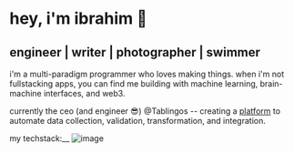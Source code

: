 # hey, i'm ibrahim 👋
## engineer | writer | photographer | swimmer

i'm a multi-paradigm programmer who loves making things. when i'm not fullstacking apps, you can find me building with machine learning, brain-machine interfaces, and web3.

currently the ceo (and engineer 😎) @Tablingos -- creating a [platform](https://www.tablingos.com) to automate data collection, validation, transformation, and integration.

my techstack:__
![image](https://img.shields.io/badge/PyTorch-EE4C2C?style=for-the-badge&logo=pytorch&logoColor=white)

<!--
**Ibrahim925/Ibrahim925** is a ✨ _special_ ✨ repository because its `README.md` (this file) appears on your GitHub profile.

Here are some ideas to get you started:

- 🔭 I’m currently working on ...
- 🌱 I’m currently learning ...
- 👯 I’m looking to collaborate on ...
- 🤔 I’m looking for help with ...
- 💬 Ask me about ...
- 📫 How to reach me: ...
- 😄 Pronouns: ...
- ⚡ Fun fact: ...
-->
